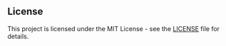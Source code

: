 ## License  
This project is licensed under the MIT License - see the [LICENSE](LICENSE) file for details.
